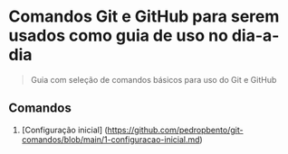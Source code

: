 # Comandos Git e GitHub para serem usados como guia de uso no dia-a-dia

> Guia com seleção de comandos básicos para uso do Git e GitHub

## Comandos

1. [Configuração inicial] (https://github.com/pedropbento/git-comandos/blob/main/1-configuracao-inicial.md)

